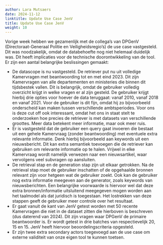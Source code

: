 ```yaml
---
author: Lara Mutsaers
date: 2024-11-12
linktitle: Update Use Case JenV
title: Update Use Case JenV
weight: 10
---
```


Vorige week hebben we gezamenlijk met de collega’s van DPGenV (Directoraat-Generaal Politie en Veiligheidsregio’s) de use case vastgesteld. Dit was noodzakelijk, omdat de databehoefte nog niet helemaal duidelijk was. Dit heeft implicaties voor de technische doorontwikkeling van de tool. Er zijn een aantal belangrijke beslissingen gemaakt:

-	De datascope is nu vastgesteld. De retriever put nu uit volledige Kamervragen met beantwoording tot en met eind 2023. Dit zijn Kamervragen van alle departementen en ministeries die binnen dit tijdsbestek vallen. Dit is belangrijk, omdat de gebruiker volledig overzicht krijgt in welke vragen er al zijn gesteld. De gebruiker krijgt hierbij drie opties voor hoever de data teruggaat: vanaf 2010, vanaf 2018 en vanaf 2021. Voor de gebruiker is dit fijn, omdat hij zo bijvoorbeeld onderscheid kan maken tussen verschillende ambtsperiodes. Voor ons is deze cut off ook interessant, omdat het ons in staat stelt te onderzoeken hoe precies de retriever is met datasets van verschillende groottes. Meer data betekent meer informatie, maar ook meer ruis. 
-	Er is vastgesteld dat de gebruiker een query gaat invoeren die bestaat uit een gehele Kamervraag (zonder beantwoording) met eventuele extra relevante informatie. Denk hierbij bijvoorbeeld aan keywords uit een nieuwsbericht. Dit kan extra semantiek toevoegen die de retriever kan gebruiken om relevante informatie op te halen. Vrijwel in elke Kamervraag wordt namelijk verwezen naar een nieuwsartikel, waar vervolgens veel subvragen op aansluiten.
-	De retrieval stap en de generation stap zijn uit elkaar getrokken. Na de retrieval stap moet de gebruiker inschatten of de opgehaalde bronnen relevant zijn voor hetgeen wat de gebruiker zoekt. Ook kan de gebruiker nog extra informatie meegeven aan de generator, zoals keywords van nieuwsberichten. Een belangrijke voorwaarde is hiervoor wel dat deze extra bronnen/informatie uitsluitend meegegeven mogen worden aan het taalmodel als dat juridisch is toegestaan. Het lostrekken van deze stappen geeft de gebruiker meer controle over het resultaat.
-	Er gaat vanuit de kant van JenV getest worden met 50 recente Kamervragen die niet in de dataset zitten die hierboven is beschreven (dus daterend van 2024). Dit zijn vragen waar DPGenV de primaire beantwoorder is. Er wordt getest in drie batches van respectievelijk 20, 15 en 15. JenV heeft hiervoor beoordelingscriteria opgesteld.
-	Er zijn twee extra secondary actors toegevoegd aan de use case om externe validiteit van onze eigen tool te kunnen toetsen. 
